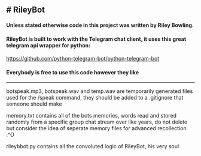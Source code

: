 <h2># RileyBot</h2>

<h4>Unless stated otherwise code in this project was written by Riley Bowling.</h4>

<h4>RileyBot is built to work with the Telegram chat client, it uses this great telegram api wrapper for python:</h4>
  
https://github.com/python-telegram-bot/python-telegram-bot

<h4>Everybody is free to use this code however they like</h4>

___

botspeak.mp3, botspeak.wav and temp.wav are temporarily generated files used for the /speak command, they
should be added to a .gitignore that someone should make

memory.txt contains all of the bots memories, words read and stored randomly from a specific group chat stream over like years, 
do not delete but consider the idea of seperate memory files for advanced recollection :^O

rileybbot.py contains all the convoluted logic of RileyBot, his very soul

